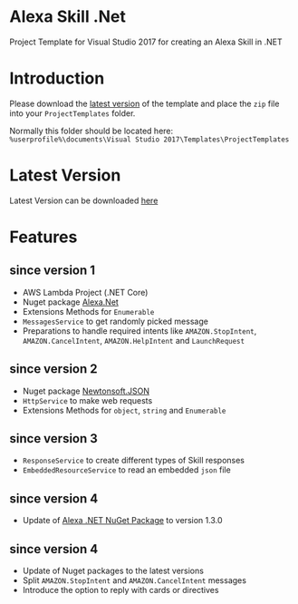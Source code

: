 # Alexa Skill .Net

Project Template for Visual Studio 2017 for creating an Alexa Skill in .NET


# Introduction

Please download the [latest version](https://github.com/tsjdev-apps/AlexaSkillNet/raw/master/Releases/latest/Alexa%20Skill%20.Net.zip) of the template and place the `zip` file into your `ProjectTemplates` folder.

Normally this folder should be located here: `%userprofile%\documents\Visual Studio 2017\Templates\ProjectTemplates`


# Latest Version

Latest Version can be downloaded [here](https://github.com/tsjdev-apps/AlexaSkillNet/raw/master/Releases/latest/Alexa%20Skill%20.Net.zip)


# Features

## since version 1
* AWS Lambda Project (.NET Core)
* Nuget package [Alexa.Net](https://www.nuget.org/packages/Alexa.NET/)
* Extensions Methods for `Enumerable`
* `MessagesService` to get randomly picked message
* Preparations to handle required intents like `AMAZON.StopIntent`, `AMAZON.CancelIntent`, `AMAZON.HelpIntent` and `LaunchRequest`

## since version 2
* Nuget package [Newtonsoft.JSON](https://www.nuget.org/packages/Newtonsoft.Json/)
* `HttpService` to make web requests
* Extensions Methods for `object`, `string` and `Enumerable`

## since version 3
* `ResponseService` to create different types of Skill responses
* `EmbeddedResourceService` to read an embedded `json` file

## since version 4
* Update of [Alexa .NET NuGet Package](https://www.nuget.org/packages/Alexa.NET/) to version 1.3.0

## since version 4
* Update of Nuget packages to the latest versions
* Split `AMAZON.StopIntent` and `AMAZON.CancelIntent` messages
* Introduce the option to reply with cards or directives
